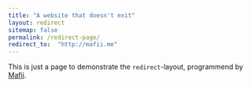 ```yaml
---
title: "A website that doesn't exit"
layout: redirect
sitemap: false
permalink: /redirect-page/
redirect_to:  "http://mafii.me"
---
```

This is just a page to demonstrate the `redirect`-layout, programmend by [Mafii](http://mafii.me/).